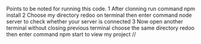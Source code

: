 Points to be noted for running this code.
1 After clonning run command npm install
2 Choose my directory redoo on terminal then enter command node server to check whether your server is connected
3 Now open another terminal without closing previous terminal choose the same directory redoo then enter command npm start to view my  project //

